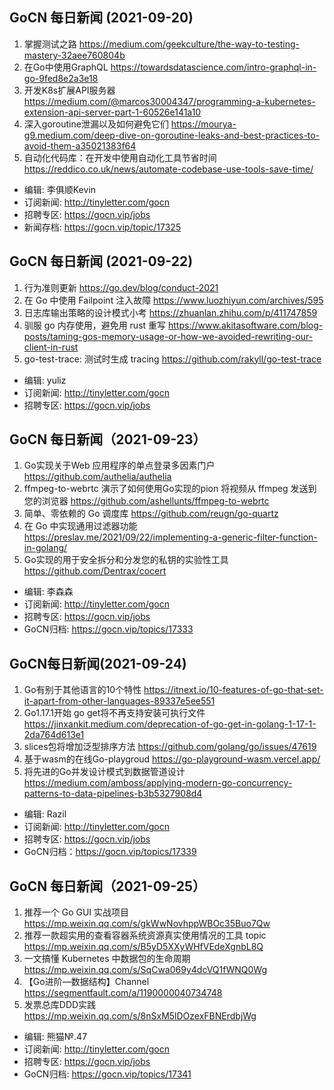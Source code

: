 ## GoCN 每日新闻 (2021-09-20)

1. 掌握测试之路 https://medium.com/geekculture/the-way-to-testing-mastery-32aee760804b    
2. 在Go中使用GraphQL https://towardsdatascience.com/intro-graphql-in-go-9fed8e2a3e18    
3. 开发K8s扩展API服务器 https://medium.com/@marcos30004347/programming-a-kubernetes-extension-api-server-part-1-60526e141a10    
4. 深入goroutine泄漏以及如何避免它们 https://mourya-g9.medium.com/deep-dive-on-goroutine-leaks-and-best-practices-to-avoid-them-a35021383f64    
5. 自动化代码库：在开发中使用自动化工具节省时间 https://reddico.co.uk/news/automate-codebase-use-tools-save-time/

* 编辑: 李俱顺Kevin    
* 订阅新闻: http://tinyletter.com/gocn    
* 招聘专区: https://gocn.vip/jobs    
* 新闻存档: https://gocn.vip/topic/17325


## GoCN 每日新闻 (2021-09-22)

1. 行为准则更新 https://go.dev/blog/conduct-2021
2. 在 Go 中使用 Failpoint 注入故障 https://www.luozhiyun.com/archives/595
3. 日志库输出策略的设计模式小考 https://zhuanlan.zhihu.com/p/411747859
4. 驯服 go 内存使用，避免用 rust 重写 https://www.akitasoftware.com/blog-posts/taming-gos-memory-usage-or-how-we-avoided-rewriting-our-client-in-rust
5. go-test-trace: 测试时生成 tracing https://github.com/rakyll/go-test-trace
* 编辑: yuliz
* 订阅新闻: http://tinyletter.com/gocn
* 招聘专区: https://gocn.vip/jobs


## GoCN 每日新闻（2021-09-23）

1. Go实现关于Web 应用程序的单点登录多因素门户 https://github.com/authelia/authelia
2. ffmpeg-to-webrtc 演示了如何使用Go实现的pion 将视频从 ffmpeg 发送到您的浏览器 https://github.com/ashellunts/ffmpeg-to-webrtc
3. 简单、零依赖的 Go 调度库 https://github.com/reugn/go-quartz
4. 在 Go 中实现通用过滤器功能 https://preslav.me/2021/09/22/implementing-a-generic-filter-function-in-golang/
5. Go实现的用于安全拆分和分发您的私钥的实验性工具 https://github.com/Dentrax/cocert

* 编辑: 李森森
* 订阅新闻: http://tinyletter.com/gocn
* 招聘专区: https://gocn.vip/jobs
* GoCN归档: https://gocn.vip/topics/17333

## GoCN每日新闻(2021-09-24)

1. Go有别于其他语言的10个特性 https://itnext.io/10-features-of-go-that-set-it-apart-from-other-languages-89337e5ee551
2. Go1.17.1开始 go get将不再支持安装可执行文件 https://jinxankit.medium.com/deprecation-of-go-get-in-golang-1-17-1-2da764d613e1
3. slices包将增加泛型排序方法 https://github.com/golang/go/issues/47619
4. 基于wasm的在线Go-playgroud https://go-playground-wasm.vercel.app/
5. 将先进的Go并发设计模式到数据管道设计 https://medium.com/amboss/applying-modern-go-concurrency-patterns-to-data-pipelines-b3b5327908d4

* 编辑: Razil
* 订阅新闻: http://tinyletter.com/gocn
* 招聘专区: https://gocn.vip/jobs 
* GoCN归档：https://gocn.vip/topics/17339

## GoCN 每日新闻（2021-09-25）

1. 推荐一个 Go GUI 实战项目 https://mp.weixin.qq.com/s/gkWwNovhppWBOc35Buo7Qw
2. 推荐一款超实用的查看容器系统资源真实使用情况的工具 topic https://mp.weixin.qq.com/s/B5yD5XXyWHfVEdeXgnbL8Q
3. 一文搞懂 Kubernetes 中数据包的生命周期 https://mp.weixin.qq.com/s/SqCwa069y4dcVQ1fWNQ0Wg
4. 【Go进阶—数据结构】Channel https://segmentfault.com/a/1190000040734748
5. 发票总库DDD实践 https://mp.weixin.qq.com/s/8nSxM5lDOzexFBNErdbjWg

* 编辑: 熊猫№.47
* 订阅新闻: http://tinyletter.com/gocn
* 招聘专区: https://gocn.vip/jobs
* GoCN归档: https://gocn.vip/topics/17341
